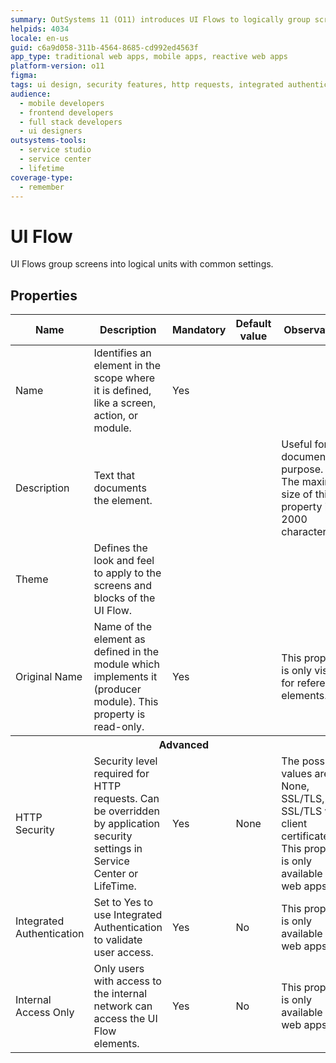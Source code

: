 ```yaml
---
summary: OutSystems 11 (O11) introduces UI Flows to logically group screens with common settings and enhanced security features.
helpids: 4034
locale: en-us
guid: c6a9d058-311b-4564-8685-cd992ed4563f
app_type: traditional web apps, mobile apps, reactive web apps
platform-version: o11
figma:
tags: ui design, security features, http requests, integrated authentication, user interface customization
audience:
  - mobile developers
  - frontend developers
  - full stack developers
  - ui designers
outsystems-tools:
  - service studio
  - service center
  - lifetime
coverage-type:
  - remember
---
```


# UI Flow

UI Flows group screens into logical units with common settings.

## Properties

<table markdown="1">
<thead>
<tr>
<th>Name</th>
<th>Description</th>
<th>Mandatory</th>
<th>Default value</th>
<th>Observations</th>
</tr>
</thead>
<tbody>
<tr>
<td title="Name">Name</td>
<td>Identifies an element in the scope where it is defined, like a screen, action, or module.</td>
<td>Yes</td>
<td></td>
<td></td>
</tr>
<tr>
<td title="Description">Description</td>
<td>Text that documents the element.</td>
<td></td>
<td></td>
<td>Useful for documentation purpose.<br/>The maximum size of this property is 2000 characters.</td>
</tr>
<tr>
<td title="Theme">Theme</td>
<td>Defines the look and feel to apply to the screens and blocks of the UI Flow.</td>
<td></td>
<td></td>
<td></td>
</tr>
<tr>
<td title="Original Name">Original Name</td>
<td>Name of the element as defined in the module which implements it (producer module). This property is read-only.</td>
<td>Yes</td>
<td></td>
<td>This property is only visible for referenced elements.</td>
</tr>
<tr >
<th colspan="5">Advanced</th>
</tr>
<tr>
<td title="HTTP Security">HTTP Security</td>
<td>Security level required for HTTP requests. Can be overridden by application security settings in Service Center or LifeTime.</td>
<td>Yes</td>
<td>None</td>
<td>The possible values are: None, SSL/TLS, SSL/TLS with client certificates.<br/>This property is only available in web apps.</td>
</tr>
<tr>
<td title="Integrated Authentication">Integrated Authentication</td>
<td>Set to Yes to use Integrated Authentication to validate user access.</td>
<td>Yes</td>
<td>No</td>
<td>This property is only available in web apps.</td>
</tr>
<tr>
<td title="Internal Access Only">Internal Access Only</td>
<td>Only users with access to the internal network can access the UI Flow elements.</td>
<td>Yes</td>
<td>No</td>
<td>This property is only available in web apps.</td>
</tr>
</tbody>
</table>
